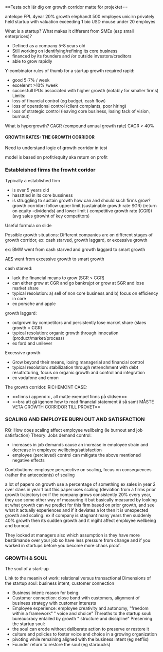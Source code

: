 
==Testa och lär dig om growth corridor matte för projektet==

antelope FPL 4year 20% growth
elephandt 500 employes
unicirn privately held startup with valuation exceeding 1 bio USD
mouse under 20 employes

What is a startup? What makes it different from SMEs (esp small enterprices)?
- Defined as a company 5-8 years old
- Still working on identifying/refining its core business
- financed by its founders and /or outside investors/creditors
- able to grow rapidly

Y-combinator rules of thumb for a startup growth required rapid:
- good 5-7% / week
- excelennt >10% /week
- succesfull IPOs associated with higher growth (notably for smaller firms)
Limits:
- loss of financial control (eg budget, cash flow)
- loss of operational control (client complants, poor hiring)
- loss of strategic control (leaving core business, losing tack of vision, burnout)

What is hypergrowth? CAGR (compound annual growth rate)
CAGR > 40%


#### GROWTH RATES: THE GROWTH CORRIDOR
Need to understand logic of growth corridor in test


model is based on profit/equity aka return on profit

### Estableished firms the frowht coridor

Typically a established firm
- is over 5 years old
- hassttled in its core bussiness
- is struggling to sustain growth
how can and should such firms grow?
growth corridor: follow upper limit (sustainable growth rate SGR) (return on equity -dividends) and lower limit ( competitive growth rate (CGR)) (avg sales gtrowht of key competitors)

Useful formula on slide

Possible growth situations:
Different companies are on different stages of growth corridor, ex: cash starved, growth laggard, or excessive growth

ex: BMW went from cash starved and growth laggard to smart growth

AES went from excessive growth to smart growth

cash starved:
- lack the financial means to grow (SGR < CGR)
- can either grow at CGR and go bankrujpt or grow at SGR and lose market share
- typical resolution: a) sell of non core business and b) focus on efficiency in core
- ex porsche and apple

growth laggard:
- outgrown by competitors and persistently lose market share (slaes growth < CGR)
- typical resolution: organic growth through innocation (product/market/process)
- ex ford and unilever

Excessive growth
- Grow beyond their means, losing managerial and financial control
- typical resolution: stabilization through retrenchment with debt resutrcturing, focus on organic growth and control and integration
- ex vodafone and enron

The growth corridot: RICHEMONT CASE:
- ==finns i appendix , all matte exempel finns på slidsen==
- ==bra att gå igenom how to read financial statement å så samt MÅSTE VETA GROWTH CORRIDOR TILL PROVET==

### SCALING AND EMPLOYEE BURN OUT AND SATISFACTION 

RQ: How does scaling affect employee wellbeing (ie burnout and job satisfaction)
Theory: Jobs demand control:
- increases in job demands cause an increase in employee strain and decrease in employee wellbeing/satisfaction
- employee (percieved) control can mitigate the above mentioned negative effects

Contributions: employee perspective on scaling, focus on consequences (rather the antecedents) of scaling

a lot of papers on growth use a percentage of something ex sales in year 2 over slaes in year 1 
but this paper uses scaling (deviation from a firms prior growth trajectory) ex if the company grows consistently 20% every year, they use some other way of measuring it but basically measured by looking at what growth can we predict for this firm based on prior growth, and see what it actually experiences and if it deviates a lot then it is unexpected growth and scaling. ex if company is stagnant many years then suddenly 40% growth then its sudden growth and it mgiht affect employee wellbeing and burnout

They looked at managers also which assumption is they have more bestämande over your job so have less pressure from change and if you worked in startups before you become more chaos proof.



### GROWTH & SOUL
The soul of a start-up

Link to the meanin of work: relational versus transactional
Dimensions of the startup soul: business intent, customer connection
- Business intent: reason for being
- Customer connection: close bond with customers, alignment of business strategy with customer interests
- Employee experience: employee creativity and autonomy, "freedom within a framework" " voice and choice"
Threaths to the startup soul: bureaucracy entailed by growth " structure and discipline"
Preserving the startup soul:
- the soul can erode without deliberate action to preserve or restore it
- culture and policies to foster voice and choice in a growing organization
- pivoting while remaining aligned with the business intent (eg netflix)
- Founder return to restore the soul (eg starbucks)

